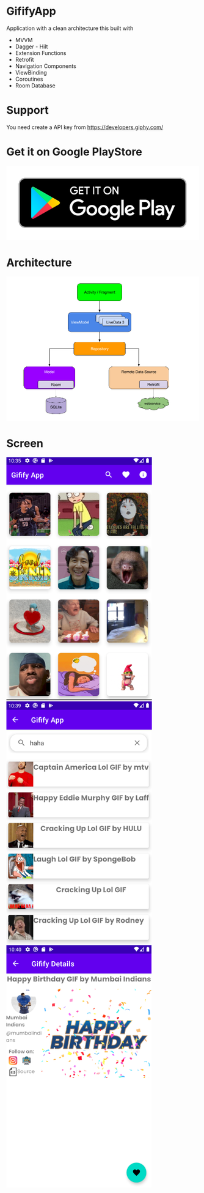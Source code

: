 # GififyApp
Application with a clean architecture this built with
 - MVVM
 - Dagger - Hilt
 - Extension Functions
 - Retrofit
 - Navigation Components
 - ViewBinding
 - Coroutines 
 - Room Database

 # Support
 You need create a API key from https://developers.giphy.com/
 
 # Get it on Google PlayStore
 
 [![Screenshot](googlePlay.png)]()
 
 # Architecture
 
![Screenshot](finalarchitecture.png) 

 
 # Screen

![Screenshot](screen3.png)
![Screenshot](screen.png)
![Screenshot](screen2.png)
